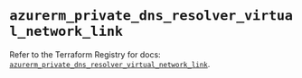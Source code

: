 # `azurerm_private_dns_resolver_virtual_network_link`

Refer to the Terraform Registry for docs: [`azurerm_private_dns_resolver_virtual_network_link`](https://registry.terraform.io/providers/hashicorp/azurerm/4.24.0/docs/resources/private_dns_resolver_virtual_network_link).
